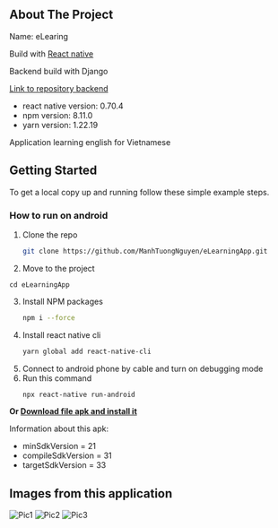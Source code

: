 ## About The Project
Name: eLearing

Build with [React native](https://reactnative.dev/)

Backend build with Django

[Link to repository backend](https://github.com/ManhTuongNguyen/eLearningApp_Backend)

* react native version: 0.70.4
* npm version: 8.11.0
* yarn version: 1.22.19

Application learning english for Vietnamese
## Getting Started
To get a local copy up and running follow these simple example steps.
### How to run on android
1. Clone the repo
   ```sh
   git clone https://github.com/ManhTuongNguyen/eLearningApp.git
   ```
2. Move to the project
```
cd eLearningApp
```
3. Install NPM packages
   ```sh
   npm i --force
   ```
4. Install react native cli
   ```sh
   yarn global add react-native-cli
   ```
5. Connect to android phone by cable and turn on debugging mode
6. Run this command
   ```sh
   npx react-native run-android
   ```
**Or [Download file apk and install it](https://drive.google.com/file/d/1DVlWkOAN_Lat4cSKtikZD53ebMw2nnsm/view?usp=sharing)**

Information about this apk:
* minSdkVersion = 21
* compileSdkVersion = 31
* targetSdkVersion = 33

## Images from this application
![Pic1](https://github.com/ManhTuongNguyen/eLearningApp/tree/master/images/Pic1.png?raw=true)
![Pic2](https://github.com/ManhTuongNguyen/eLearningApp/tree/master/images/Pic2.png?raw=true)
![Pic3](https://github.com/ManhTuongNguyen/eLearningApp/tree/master/images/Pic3.png?raw=true)
